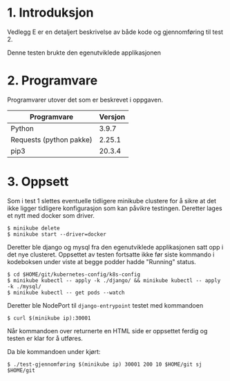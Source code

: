 # 1. Introduksjon

Vedlegg E er en detaljert beskrivelse av både kode og gjennomføring til test 2.

Denne testen brukte den egenutviklede applikasjonen

# 2. Programvare

Programvarer utover det som er beskrevet i oppgaven.

| Programvare                   | Versjon   |
|-------------------------------|-----------|
| Python                        | 3.9.7     |
| Requests (python pakke)       | 2.25.1   |
| pip3                          | 20.3.4    |

# 3. Oppsett

Som i test 1 slettes eventuelle tidligere minikube clustere for å sikre at det ikke ligger tidligere konfigurasjon som kan påvikre testingen. Deretter lages et nytt med docker som driver.

```shell
$ minikube delete
$ minikube start --driver=docker
```

Deretter ble django og mysql fra den egenutviklede applikasjonen satt opp i det nye clusteret. Oppsettet av testen fortsatte ikke før siste kommando i kodeboksen under viste at begge podder hadde "Running" status.

```shell
$ cd $HOME/git/kubernetes-config/k8s-config
$ minikube kubectl -- apply -k ./django/ && minikube kubectl -- apply -k ./mysql/
$ minikube kubectl -- get pods --watch
```

Deretter ble NodePort til `django-entrypoint` testet med kommandoen

```shell
$ curl $(minikube ip):30001
```

Når kommandoen over returnerte en HTML side er oppsettet ferdig og testen er klar for å utføres.

Da ble kommandoen under kjørt:
```shell
$ ./test-gjennomføring $(minikube ip) 30001 200 10 $HOME/git sj $HOME/git
```
